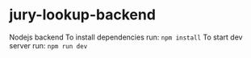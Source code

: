 # jury-lookup-backend
Nodejs backend
To install dependencies run:
`npm install`
To start dev server run:
`npm run dev`